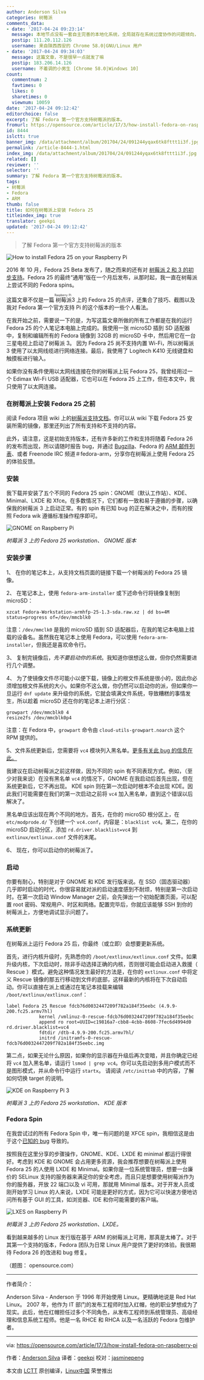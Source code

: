 ```yaml
---
author: Anderson Silva
categories: 树莓派
comments_data:
- date: '2017-04-24 09:23:14'
  message: 本地节点没有一套自主完善的本地化系统，全局就存在系统过度协作的问题倾向，而且普遍的恶化。。
  postip: 111.20.112.126
  username: 来自陕西西安的 Chrome 58.0|GNU/Linux 用户
- date: '2017-04-24 09:34:03'
  message: 这篇文章，不是很早一点就发了嘛
  postip: 183.206.14.126
  username: 不着调的小男生 [Chrome 58.0|Windows 10]
count:
  commentnum: 2
  favtimes: 0
  likes: 0
  sharetimes: 0
  viewnum: 10059
date: '2017-04-24 09:12:42'
editorchoice: false
excerpt: 了解 Fedora 第一个官方支持树莓派的版本。
fromurl: https://opensource.com/article/17/3/how-install-fedora-on-raspberry-pi
id: 8444
islctt: true
banner_img: /data/attachment/album/201704/24/091244yqax6tk8fttt1i3f.jpg
permalink: /article-8444-1.html
index_img: /data/attachment/album/201704/24/091244yqax6tk8fttt1i3f.jpg.thumb.jpg
related: []
reviewer: ''
selector: ''
summary: 了解 Fedora 第一个官方支持树莓派的版本。
tags:
- 树莓派
- Fedora
- ARM
thumb: false
title: 如何在树莓派上安装 Fedora 25
titleindex_img: true
translator: geekpi
updated: '2017-04-24 09:12:42'
---
```



> 
> 了解 Fedora 第一个官方支持树莓派的版本
> 
> 
> 


![How to install Fedora 25 on your Raspberry Pi](/data/attachment/album/201704/24/091244yqax6tk8fttt1i3f.jpg "How to install Fedora 25 on your Raspberry Pi")


2016 年 10 月，Fedora 25 Beta 发布了，随之而来的还有对 [树莓派 2 和 3 的初步支持](https://fedoramagazine.org/raspberry-pi-support-fedora-25-beta/)。Fedora 25 的最终“通用”版在一个月后发布，从那时起，我一直在树莓派上尝试不同的 Fedora spins。


这篇文章不仅是一篇<ruby> 树莓派 <rt>  Raspberry Pi </rt></ruby> 3 上的 Fedora 25 的点评，还集合了技巧、截图以及我对 Fedora 第一个官方支持 Pi 的这个版本的一些个人看法。


在我开始之前，需要说一下的是，为写这篇文章所做的所有工作都是在我的运行 Fedora 25 的个人笔记本电脑上完成的。我使用一张 microSD 插到 SD 适配器中，复制和编辑所有的 Fedora 镜像到 32GB 的 microSD 卡中，然后用它在一台三星电视上启动了树莓派 3。 因为 Fedora 25 尚不支持内置 Wi-Fi，所以树莓派 3 使用了以太网线缆进行网络连接。最后，我使用了 Logitech K410 无线键盘和触摸板进行输入。


如果你没有条件使用以太网线连接在你的树莓派上玩 Fedora 25，我曾经用过一个 Edimax Wi-Fi USB 适配器，它也可以在 Fedora 25 上工作，但在本文中，我只使用了以太网连接。


### 在树莓派上安装 Fedora 25 之前


阅读 Fedora 项目 wiki 上的[树莓派支持文档](https://fedoraproject.org/wiki/Raspberry_Pi)。你可以从 wiki 下载 Fedora 25 安装所需的镜像，那里还列出了所有支持和不支持的内容。


此外，请注意，这是初始支持版本，还有许多新的工作和支持将随着 Fedora 26 的发布而出现，所以请随时报告 bug，并通过 [Bugzilla](https://bugzilla.redhat.com/show_bug.cgi?id=245418)、Fedora 的 [ARM 邮件列表](https://lists.fedoraproject.org/admin/lists/arm%40lists.fedoraproject.org/)、或者 Freenode IRC 频道＃fedora-arm，分享你在树莓派上使用 Fedora 25 的体验反馈。


### 安装


我下载并安装了五个不同的 Fedora 25 spin：GNOME（默认工作站）、KDE、Minimal、LXDE 和 Xfce。在多数情况下，它们都有一致和易于遵循的步骤，以确保我的树莓派 3 上启动正常。有的 spin 有已知 bug 的正在解决之中，而有的按照 Fedora wik 遵循标准操作程序即可。


![GNOME on Raspberry Pi](/data/attachment/album/201704/24/091245zltj3ozvule1quy4.png "GNOME on Raspberry Pi")


*树莓派 3 上的 Fedora 25 workstation、 GNOME 版本*


### 安装步骤


1、 在你的笔记本上，从支持文档页面的链接下载一个树莓派的 Fedora 25 镜像。


2、 在笔记本上，使用 `fedora-arm-installer` 或下述命令行将镜像复制到 microSD：



```
xzcat Fedora-Workstation-armhfp-25-1.3-sda.raw.xz | dd bs=4M status=progress of=/dev/mmcblk0

```

注意：`/dev/mmclk0` 是我的 microSD 插到 SD 适配器后，在我的笔记本电脑上挂载的设备名。虽然我在笔记本上使用 Fedora，可以使用 `fedora-arm-installer`，但我还是喜欢命令行。


3、 复制完镜像后，*先不要启动你的系统*。我知道你很想这么做，但你仍然需要进行几个调整。


4、 为了使镜像文件尽可能小以便下载，镜像上的根文件系统是很小的，因此你必须增加根文件系统的大小。如果你不这么做，你仍然可以启动你的派，但如果你一旦运行 `dnf update` 来升级你的系统，它就会填满文件系统，导致糟糕的事情发生，所以趁着 microSD 还在你的笔记本上进行分区：



```
growpart /dev/mmcblk0 4
resize2fs /dev/mmcblk0p4

```

注意：在 Fedora 中，`growpart` 命令由 `cloud-utils-growpart.noarch` 这个 RPM 提供的。


5、文件系统更新后，您需要将 `vc4` 模块列入黑名单。[更多有关此 bug 的信息在此。](https://bugzilla.redhat.com/show_bug.cgi?id=1387733)


我建议在启动树莓派之前这样做，因为不同的 spin 有不同表现方式。例如，（至少对我来说）在没有黑名单 `vc4` 的情况下，GNOME 在我启动后首先出现，但在系统更新后，它不再出现。 KDE spin 则在第一次启动时根本不会出现 KDE。因此我们可能需要在我们的第一次启动之前将 `vc4` 加入黑名单，直到这个错误以后解决了。


黑名单应该出现在两个不同的地方。首先，在你的 microSD 根分区上，在 `etc/modprode.d/` 下创建一个 `vc4.conf`，内容是：`blacklist vc4`。第二，在你的 microSD 启动分区，添加 `rd.driver.blacklist=vc4` 到 `extlinux/extlinux.conf` 文件的末尾。


6、 现在，你可以启动你的树莓派了。


### 启动


你要有耐心，特别是对于 GNOME 和 KDE 发行版来说。在 SSD（固态驱动器）几乎即时启动的时代，你很容易就对派的启动速度感到不耐烦，特别是第一次启动时。在第一次启动 Window Manager 之前，会先弹出一个初始配置页面，可以配置 root 密码、常规用户、时区和网络。配置完毕后，你就应该能够 SSH 到你的树莓派上，方便地调试显示问题了。


### 系统更新


在树莓派上运行 Fedora 25 后，你最终（或立即）会想要更新系统。


首先，进行内核升级时，先熟悉你的 `/boot/extlinux/extlinux.conf` 文件。如果升级内核，下次启动时，除非手动选择正确的内核，否则很可能会启动进入救援（ Rescue ）模式。避免这种情况发生最好的方法是，在你的 `extlinux.conf` 中将定义 Rescue 镜像的那五行移动到文件的底部，这样最新的内核将在下次自动启动。你可以直接在派上或通过在笔记本挂载来编辑 `/boot/extlinux/extlinux.conf`：



```
label Fedora 25 Rescue fdcb76d0032447209f782a184f35eebc (4.9.9-200.fc25.armv7hl)
            kernel /vmlinuz-0-rescue-fdcb76d0032447209f782a184f35eebc
            append ro root=UUID=c19816a7-cbb8-4cbb-8608-7fec6d4994d0 rd.driver.blacklist=vc4
            fdtdir /dtb-4.9.9-200.fc25.armv7hl/
            initrd /initramfs-0-rescue-fdcb76d0032447209f782a184f35eebc.img
```

第二点，如果无论什么原因，如果你的显示器在升级后再次变暗，并且你确定已经将 `vc4` 加入黑名单，请运行 `lsmod | grep vc4`。你可以先启动到多用户模式而不是图形模式，并从命令行中运行 `startx`。 请阅读 `/etc/inittab` 中的内容，了解如何切换 target 的说明。


![KDE on Raspberry Pi 3](/data/attachment/album/201704/24/091246e4t429e4024hytl9.png "KDE on Raspberry Pi 3")


*树莓派 3 上的 Fedora 25 workstation、 KDE 版本*


### Fedora Spin


在我尝试过的所有 Fedora Spin 中，唯一有问题的是 XFCE spin，我相信这是由于这个[已知的 bug](https://bugzilla.redhat.com/show_bug.cgi?id=1389163) 导致的。


按照我在这里分享的步骤操作，GNOME、KDE、LXDE 和 minimal 都运行得很好。考虑到 KDE 和 GNOME 会占用更多资源，我会推荐想要在树莓派上使用 Fedora 25 的人使用 LXDE 和 Minimal。如果你是一位系统管理员，想要一台廉价的 SELinux 支持的服务器来满足你的安全考虑，而且只是想要使用树莓派作为你的服务器，开放 22 端口以及 vi 可用，那就用 Minimal 版本。对于开发人员或刚开始学习 Linux 的人来说，LXDE 可能是更好的方式，因为它可以快速方便地访问所有基于 GUI 的工具，如浏览器、IDE 和你可能需要的客户端。


![LXES on Raspberry Pi ](/data/attachment/album/201704/24/091247ydd0dtrbdrwirsax.png "LXDE on Raspberry Pi 3")


*树莓派 3 上的 Fedora 25 workstation、LXDE。*


看到越来越多的 Linux 发行版在基于 ARM 的树莓派上可用，那真是太棒了。对于其第一个支持的版本，Fedora 团队为日常 Linux 用户提供了更好的体验。我很期待 Fedora 26 的改进和 bug 修复。


（题图： opensource.com）




---


作者简介：


Anderson Silva - Anderson 于 1996 年开始使用 Linux。更精确地说是 Red Hat Linux。 2007 年，他作为 IT 部门的发布工程师时加入红帽，他的职业梦想成为了现实。此后，他在红帽担任过多个不同角色，从发布工程师到系统管理员、高级经理和信息系统工程师。他是一名 RHCE 和 RHCA 以及一名活跃的 Fedora 包维护者。




---


via: <https://opensource.com/article/17/3/how-install-fedora-on-raspberry-pi>


作者：[Anderson Silva](https://opensource.com/users/ansilva) 译者：[geekpi](https://github.com/geekpi) 校对：[jasminepeng](https://github.com/jasminepeng)


本文由 [LCTT](https://github.com/LCTT/TranslateProject) 原创编译，[Linux中国](https://linux.cn/) 荣誉推出